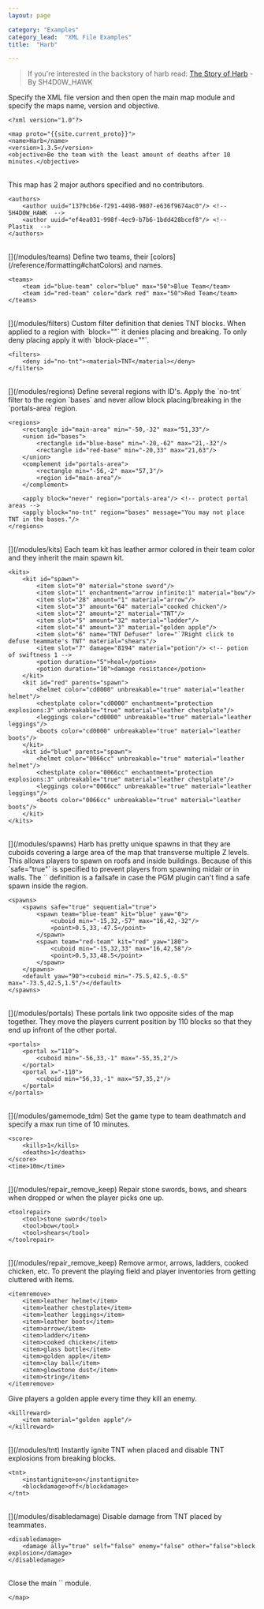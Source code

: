 ```yaml
---
layout: page

category: "Examples"
category_lead:  "XML File Examples"
title:  "Harb"

---
```


>If you're interested in the backstory of harb read: [The Story of Harb](https://oc.tc/forums/topics/50eba925f344228923000196) - By SH4D0W_HAWK

[<i class="fa fa-share right-ref-link"></i>](/modules/main)
Specify the XML file version and then open the main map module and specify the maps name, version and objective.

    <?xml version="1.0"?>

    <map proto="{{site.current_proto}}">
    <name>Harb</name>
    <version>1.3.5</version>
    <objective>Be the team with the least amount of deaths after 10 minutes.</objective>

<br/>
This map has 2 major authors specified and no contributors.

    <authors>
        <author uuid="1379cb6e-f291-4498-9807-e636f9674ac0"/> <!--  SH4D0W_HAWK  -->
        <author uuid="ef4ea031-998f-4ec9-b7b6-1bdd428bcef8"/> <!--  Plastix  -->
    </authors>

<br/>
[<i class="fa fa-share right-ref-link"></i>](/modules/teams)
Define two teams, their [colors](/reference/formatting#chatColors) and names.

    <teams>
        <team id="blue-team" color="blue" max="50">Blue Team</team>
        <team id="red-team" color="dark red" max="50">Red Team</team>
    </teams>

<br/>
[<i class="fa fa-share right-ref-link"></i>](/modules/filters)
Custom filter definition that denies TNT blocks. When applied to a region with `block=""` it denies placing and breaking. To only deny placing apply it with `block-place=""`.

    <filters>
        <deny id="no-tnt"><material>TNT</material></deny>
    </filters>

<br/>
[<i class="fa fa-share right-ref-link"></i>](/modules/regions)
Define several regions with ID's. Apply the `no-tnt` filter to the region `bases` and never allow block placing/breaking in the `portals-area` region.

    <regions>
        <rectangle id="main-area" min="-50,-32" max="51,33"/>
        <union id="bases">
            <rectangle id="blue-base" min="-20,-62" max="21,-32"/>
            <rectangle id="red-base" min="-20,33" max="21,63"/>
        </union>
        <complement id="portals-area">
            <rectangle min="-56,-2" max="57,3"/>
            <region id="main-area"/>
        </complement>

        <apply block="never" region="portals-area"/> <!-- protect portal areas -->
        <apply block="no-tnt" region="bases" message="You may not place TNT in the bases."/>
    </regions>

<br/>
[<i class="fa fa-share right-ref-link"></i>](/modules/kits)
Each team kit has leather armor colored in their team color and they inherit the main spawn kit.

    <kits>
        <kit id="spawn">
            <item slot="0" material="stone sword"/>
            <item slot="1" enchantment="arrow infinite:1" material="bow"/>
            <item slot="28" amount="1" material="arrow"/>
            <item slot="3" amount="64" material="cooked chicken"/>
            <item slot="2" amount="2" material="TNT"/>
            <item slot="5" amount="32" material="ladder"/>
            <item slot="4" amount="3" material="golden apple"/>
            <item slot="6" name="TNT Defuser" lore="`7Right click to defuse teammate's TNT" material="shears"/>
            <item slot="7" damage="8194" material="potion"/> <!-- potion of swiftness 1 -->
            <potion duration="5">heal</potion>
            <potion duration="10">damage resistance</potion>
        </kit>
        <kit id="red" parents="spawn">
            <helmet color="cd0000" unbreakable="true" material="leather helmet"/>
            <chestplate color="cd0000" enchantment="protection explosions:3" unbreakable="true" material="leather chestplate"/>
            <leggings color="cd0000" unbreakable="true" material="leather leggings"/>
            <boots color="cd0000" unbreakable="true" material="leather boots"/>
        </kit>
        <kit id="blue" parents="spawn">
            <helmet color="0066cc" unbreakable="true" material="leather helmet"/>
            <chestplate color="0066cc" enchantment="protection explosions:3" unbreakable="true" material="leather chestplate"/>
            <leggings color="0066cc" unbreakable="true" material="leather leggings"/>
            <boots color="0066cc" unbreakable="true" material="leather boots"/>
        </kit>
    </kits>

<br/>
[<i class="fa fa-share right-ref-link"></i>](/modules/spawns)
Harb has pretty unique spawns in that they are cuboids covering a large area of the map that transverse multiple Z levels. This allows players to spawn on roofs and inside buildings. Because of this `safe="true"` is specified to prevent players from spawning midair or in walls. The `<point>` definition is a failsafe in case the PGM plugin can't find a safe spawn inside the region.

    <spawns>
        <spawns safe="true" sequential="true">
            <spawn team="blue-team" kit="blue" yaw="0">
                <cuboid min="-15,32,-57" max="16,42,-32"/>
                <point>0.5,33,-47.5</point>
            </spawn>
            <spawn team="red-team" kit="red" yaw="180">
                <cuboid min="-15,32,33" max="16,42,58"/>
                <point>0.5,33,48.5</point>
            </spawn>
        </spawns>
        <default yaw="90"><cuboid min="-75.5,42.5,-0.5" max="-73.5,42.5,1.5"/></default>
    </spawns>

<br/>
[<i class="fa fa-share right-ref-link"></i>](/modules/portals)
These portals link two opposite sides of the map together. They move the players current position by 110 blocks so that they end up infront of the other portal.

    <portals>
        <portal x="110">
            <cuboid min="-56,33,-1" max="-55,35,2"/>
        </portal>
        <portal x="-110">
            <cuboid min="56,33,-1" max="57,35,2"/>
        </portal>
    </portals>

<br/>
[<i class="fa fa-share right-ref-link"></i>](/modules/gamemode_tdm)
Set the game type to team deathmatch and specify a max run time of 10 minutes.

    <score>
        <kills>1</kills>
        <deaths>1</deaths>
    </score>
    <time>10m</time>

<br/>
[<i class="fa fa-share right-ref-link"></i>](/modules/repair_remove_keep)
Repair stone swords, bows, and shears when dropped or when the player picks one up.

    <toolrepair>
        <tool>stone sword</tool>
        <tool>bow</tool>
        <tool>shears</tool>
    </toolrepair>

<br/>
[<i class="fa fa-share right-ref-link"></i>](/modules/repair_remove_keep)
Remove armor, arrows, ladders, cooked chicken, etc. To prevent the playing field and player inventories from getting cluttered with items.

    <itemremove>
        <item>leather helmet</item>
        <item>leather chestplate</item>
        <item>leather leggings</item>
        <item>leather boots</item>
        <item>arrow</item>
        <item>ladder</item>
        <item>cooked chicken</item>
        <item>glass bottle</item>
        <item>golden apple</item>
        <item>clay ball</item>
        <item>glowstone dust</item>
        <item>string</item>
    </itemremove>

[<i class="fa fa-share right-ref-link"></i>](/modules/killreward)
Give players a golden apple every time they kill an enemy.

    <killreward>
        <item material="golden apple"/>
    </killreward>

<br/>
[<i class="fa fa-share right-ref-link"></i>](/modules/tnt)
Instantly ignite TNT when placed and disable TNT explosions from breaking blocks.

    <tnt>
        <instantignite>on</instantignite>
        <blockdamage>off</blockdamage>
    </tnt>

<br/>
[<i class="fa fa-share right-ref-link"></i>](/modules/disabledamage)
Disable damage from TNT placed by teammates.

    <disabledamage>
        <damage ally="true" self="false" enemy="false" other="false">block explosion</damage>
    </disabledamage>

<br/>
Close the main `<map>` module.

    </map>

